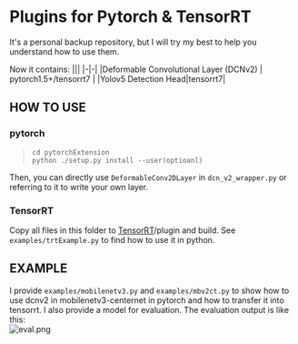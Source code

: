 # Plugins for Pytorch & TensorRT

It's a personal backup repository, but I will try my best to help you understand how to use them.

Now it contains:
|||
|-|-|
|Deformable Convolutional Layer (DCNv2) | pytorch1.5+/tensorrt7 |
|Yolov5 Detection Head|tensorrt7|


## HOW TO USE

### pytorch

>`cd pytorchExtension`  
>`python ./setup.py install --user(optioanl)`  

Then, you can directly use `DeformableConv2DLayer` in `dcn_v2_wrapper.py` or referring to it to write your own layer.

### TensorRT

Copy all files in this folder to [TensorRT](https://github.com/NVIDIA/TensorRT)/plugin and build.
See `examples/trtExample.py` to find how to use it in python.

## EXAMPLE

I provide `examples/mobilenetv3.py` and `examples/mbv2ct.py` to show how to use dcnv2 in mobilenetv3-centernet in pytorch and how to transfer it into tensorrt.
I also provide a model for evaluation.
The evaluation output is like this:  
![eval.png](https://raw.githubusercontent.com/SsisyphusTao/DCNv2-Pytorch-TensorRT7/master/examples/eval.png)
